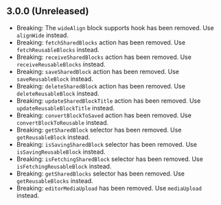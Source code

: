## 3.0.0 (Unreleased)

- Breaking: The `wideAlign` block supports hook has been removed. Use `alignWide` instead.
- Breaking: `fetchSharedBlocks` action has been removed. Use `fetchReusableBlocks` instead.
- Breaking: `receiveSharedBlocks` action has been removed. Use `receiveReusableBlocks` instead.
- Breaking: `saveSharedBlock` action has been removed. Use `saveReusableBlock` instead.
- Breaking: `deleteSharedBlock` action has been removed. Use `deleteReusableBlock` instead.
- Breaking: `updateSharedBlockTitle` action has been removed. Use `updateReusableBlockTitle` instead.
- Breaking: `convertBlockToSaved` action has been removed. Use `convertBlockToReusable` instead.
- Breaking: `getSharedBlock` selector has been removed. Use `getReusableBlock` instead.
- Breaking: `isSavingSharedBlock` selector has been removed. Use `isSavingReusableBlock` instead.
- Breaking: `isFetchingSharedBlock` selector has been removed. Use `isFetchingReusableBlock` instead.
- Breaking: `getSharedBlocks` selector has been removed. Use `getReusableBlocks` instead.
- Breaking: `editorMediaUpload` has been removed. Use `mediaUpload` instead.

